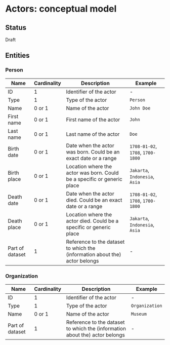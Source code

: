 # Actors: conceptual model

## Status

Draft

## Entities

### Person

|Name|Cardinality|Description|Example|
|-|-|-|-|
|ID|1|Identifier of the actor|-|
|Type|1|Type of the actor|`Person`|
|Name|0 or 1|Name of the actor|`John Doe`|
|First name|0 or 1|First name of the actor|`John`|
|Last name|0 or 1|Last name of the actor|`Doe`|
|Birth date|0 or 1|Date when the actor was born. Could be an exact date or a range|`1708-01-02`, `1708`, `1700-1800`|
|Birth place|0 or 1|Location where the actor was born. Could be a specific or generic place|`Jakarta`, `Indonesia`, `Asia`|
|Death date|0 or 1|Date when the actor died. Could be an exact date or a range|`1708-01-02`, `1708`, `1700-1800`|
|Death place|0 or 1|Location where the actor died. Could be a specific or generic place|`Jakarta`, `Indonesia`, `Asia`|
|Part of dataset|1|Reference to the dataset to which the (information about the) actor belongs|-|

### Organization

|Name|Cardinality|Description|Example|
|-|-|-|-|
|ID|1|Identifier of the actor|-|
|Type|1|Type of the actor|`Organization`|
|Name|0 or 1|Name of the actor|`Museum`|
|Part of dataset|1|Reference to the dataset to which the (information about the) actor belongs|-|

